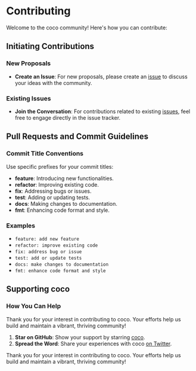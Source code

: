# Contributing

Welcome to the coco community! Here's how you can contribute:

## Initiating Contributions

### New Proposals

- **Create an Issue**: For new proposals, please create an [issue](github.com/tobolabs/coco/issues) to discuss your ideas with the community.

### Existing Issues

- **Join the Conversation**: For contributions related to existing [issues](https://github.com/tobolabs/coco/issues), feel free to engage directly in the issue tracker.

## Pull Requests and Commit Guidelines

### Commit Title Conventions

Use specific prefixes for your commit titles:

- **feature**: Introducing new functionalities.
- **refactor**: Improving existing code.
- **fix**: Addressing bugs or issues.
- **test**: Adding or updating tests.
- **docs**: Making changes to documentation.
- **fmt**: Enhancing code format and style.

### Examples

- `feature: add new feature`
- `refactor: improve existing code`
- `fix: address bug or issue`
- `test: add or update tests`
- `docs: make changes to documentation`
- `fmt: enhance code format and style`

## Supporting coco

### How You Can Help

Thank you for your interest in contributing to coco. Your efforts help us build and maintain a vibrant, thriving community!

1. **Star on GitHub**: Show your support by starring [coco](https://github.com/tobolabs/coco/stargazers).
2. **Spread the Word**: Share your experiences with coco [on Twitter](https://x.com/intent/tweet?text=Checkout%20coco%20%28https%3A%2F%2Fgithub.com%2Ftobolabs%2Fcoco%29%20-%20A%20lightweight%20go%20web%20framework%20just%20like%20express%20).

Thank you for your interest in contributing to coco. Your efforts help us build and maintain a vibrant, thriving community!
